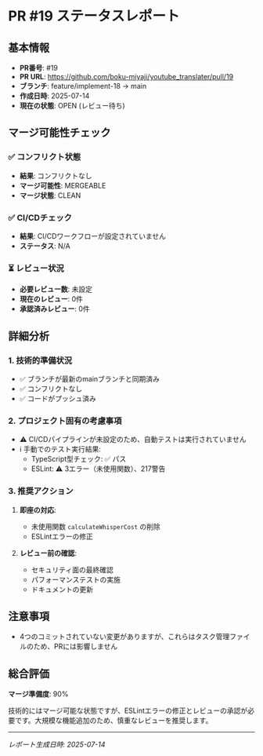 # PR #19 ステータスレポート

## 基本情報
- **PR番号**: #19
- **PR URL**: https://github.com/boku-miyaji/youtube_translater/pull/19
- **ブランチ**: feature/implement-18 → main
- **作成日時**: 2025-07-14
- **現在の状態**: OPEN (レビュー待ち)

## マージ可能性チェック

### ✅ コンフリクト状態
- **結果**: コンフリクトなし
- **マージ可能性**: MERGEABLE
- **マージ状態**: CLEAN

### ✅ CI/CDチェック
- **結果**: CI/CDワークフローが設定されていません
- **ステータス**: N/A

### ⏳ レビュー状況
- **必要レビュー数**: 未設定
- **現在のレビュー**: 0件
- **承認済みレビュー**: 0件

## 詳細分析

### 1. 技術的準備状況
- ✅ ブランチが最新のmainブランチと同期済み
- ✅ コンフリクトなし
- ✅ コードがプッシュ済み

### 2. プロジェクト固有の考慮事項
- ⚠️ CI/CDパイプラインが未設定のため、自動テストは実行されていません
- ℹ️ 手動でのテスト実行結果:
  - TypeScript型チェック: ✅ パス
  - ESLint: ⚠️ 3エラー（未使用関数）、217警告

### 3. 推奨アクション
1. **即座の対応**:
   - 未使用関数 `calculateWhisperCost` の削除
   - ESLintエラーの修正

2. **レビュー前の確認**:
   - セキュリティ面の最終確認
   - パフォーマンステストの実施
   - ドキュメントの更新

## 注意事項
- 4つのコミットされていない変更がありますが、これらはタスク管理ファイルのため、PRには影響しません

## 総合評価
**マージ準備度**: 90%

技術的にはマージ可能な状態ですが、ESLintエラーの修正とレビューの承認が必要です。大規模な機能追加のため、慎重なレビューを推奨します。

---
*レポート生成日時: 2025-07-14*